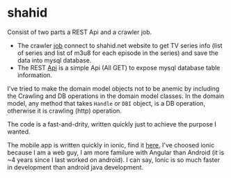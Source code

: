 # shahid

Consist of two parts a REST Api and a crawler job.

* The crawler [job](https://github.com/mhewedy/shahid/blob/master/src/main/java/crawler/Main.java) connect to shahid.net website to get TV series info (list of series and list of m3u8 for each episode in the series) and save the data into mysql database.
* The REST [Api](https://github.com/mhewedy/shahid/blob/master/src/main/java/Api.java) is a simple Api (All GET) to expose mysql database table information. 

I've tried to make the domain model objects not to be anemic by including the Crawling and DB operations in the domain model classes. In the domain model, any method that takes `Handle` or `DBI` object, is a DB operation, otherwise it is crawling (http) operation.

The code is a fast-and-drity, written quickly just to achieve the purpose I wanted.

The mobile app is written quickly in ionic, find it [here](https://github.com/mhewedy/shahid-mobile), I've choosed ionic because I am a web guy, I am more familure with Angular than Android (it is ~4 years since I last worked on android). I can say, Ionic is so much faster in development than android java development.
